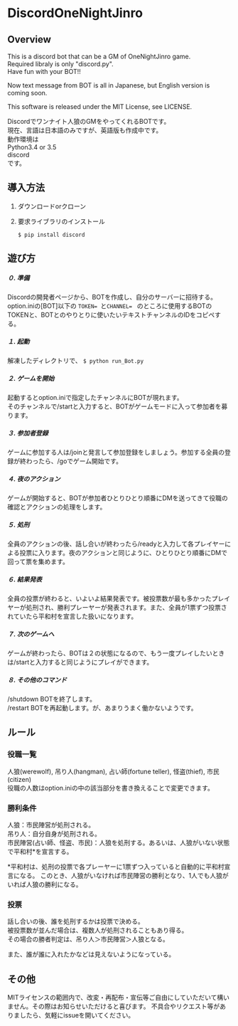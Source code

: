 # DiscordOneNightJinro


## Overview
This is a discord bot that can be a GM of OneNightJinro game.  
Required libraly is only "discord.py".  
Have fun with your BOT!!

Now text message from BOT is all in Japanese, but English version is coming soon.

This software is released under the MIT License, see LICENSE.


Discordでワンナイト人狼のGMをやってくれるBOTです。  
現在、言語は日本語のみですが、英語版も作成中です。  
動作環境は  
Python3.4 or 3.5  
discord  
です。  

## 導入方法
1. ダウンロードorクローン

2. 要求ライブラリのインストール

    `$ pip install discord`


## 遊び方
##### ０. 準備
Discordの開発者ページから、BOTを作成し、自分のサーバーに招待する。
option.iniの[BOT]以下の
`TOKEN= `と`CHANNEL= `
のところに使用するBOTのTOKENと、BOTとのやりとりに使いたいテキストチャンネルのIDをコピペする。

##### １. 起動
解凍したディレクトリで、
`$ python run_Bot.py`

##### ２. ゲームを開始
起動するとoption.iniで指定したチャンネルにBOTが現れます。  
そのチャンネルで/startと入力すると、BOTがゲームモードに入って参加者を募ります。

##### ３. 参加者登録
ゲームに参加する人は/joinと発言して参加登録をしましょう。参加する全員の登録が終わったら、/goでゲーム開始です。

##### ４. 夜のアクション
ゲームが開始すると、BOTが参加者ひとりひとり順番にDMを送ってきて役職の確認とアクションの処理をします。

##### ５. 処刑
全員のアクションの後、話し合いが終わったら/readyと入力して各プレイヤーによる投票に入ります。夜のアクションと同じように、ひとりひとり順番にDMで回って票を集めます。

##### ６. 結果発表
全員の投票が終わると、いよいよ結果発表です。被投票数が最も多かったプレイヤーが処刑され、勝利プレーヤーが発表されます。また、全員が1票ずつ投票されていたら平和村を宣言した扱いになります。

##### ７. 次のゲームへ
ゲームが終わったら、BOTは２の状態になるので、もう一度プレイしたいときは/startと入力すると同じようにプレイができます。

##### ８. その他のコマンド
/shutdown   BOTを終了します。  
/restart    BOTを再起動します。が、あまりうまく働かないようです。

## ルール
### 役職一覧
人狼(werewolf),
吊り人(hangman),
占い師(fortune teller),
怪盗(thief),
市民(citizen)  
役職の人数はoption.iniの中の該当部分を書き換えることで変更できます。

### 勝利条件
人狼：市民陣営が処刑される。  
吊り人：自分自身が処刑される。  
市民陣営(占い師、怪盗、市民)：人狼を処刑する。あるいは、人狼がいない状態で平和村*を宣言する。

*平和村は、処刑の投票で各プレーヤーに1票ずつ入っていると自動的に平和村宣言になる。
このとき、人狼がいなければ市民陣営の勝利となり、1人でも人狼がいれば人狼の勝利になる。

### 投票
話し合いの後、誰を処刑するかは投票で決める。  
被投票数が並んだ場合は、複数人が処刑されることもあり得る。  
その場合の勝者判定は、吊り人＞市民陣営＞人狼となる。  

また、誰が誰に入れたかなどは見えないようになっている。


## その他
MITライセンスの範囲内で、改変・再配布・宣伝等ご自由にしていただいて構いません。その際はお知らせいただけると喜びます。
不具合やリクエスト等がありましたら、気軽にissueを開いてください。
